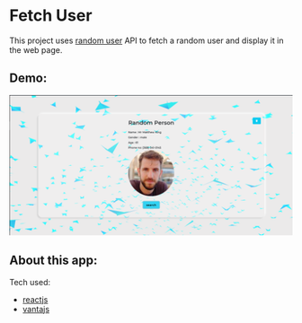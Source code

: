 # Fetch User

This project uses [random user](https://randomuser.me/) API to fetch a random user and display it in the web page.

## Demo:

<img src="images/demo.png" width="650" height="auto">

## About this app:

Tech used:

- [reactjs](https://reactjs.org/)
- [vantajs](https://www.vantajs.com/)
